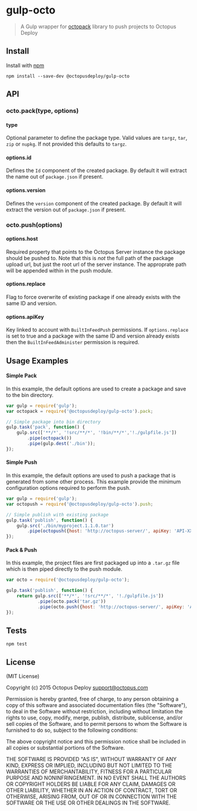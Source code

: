 # gulp-octo

> A Gulp wrapper for [octopack](https://github.com/OctopusDeploy/octopackjs) library to push projects to Octopus Deploy

## Install

Install with [npm](https://npmjs.org/package/@octopusdeploy/gulp-octo)

```shell
npm install --save-dev @octopusdeploy/gulp-octo
```

## API

### octo.pack(type, options)

#### type
Optional parameter to define the package type. Valid values are `targz`, `tar`, `zip` or `nupkg`. If not provided this defaults to `targz`.

#### options.id
Defines the `Id` component of the created package. By default it will extract the name out of `package.json` if present.

#### options.version
Defines the `version` component of the created package. By default it will extract the version out of `package.json` if present.

### octo.push(options)

#### options.host
Required property that points to the Octopus Server instance the package should be pushed to. Note that this is _not_ the full path of the package upload url, but just the root url of the server instance. The approprate path will be appended within in the push module.

#### options.replace
Flag to force overwrite of existing package if one already exists with the same ID and version.

#### options.apiKey
Key linked to account with `BuiltInFeedPush` permissions. 
If `options.replace` is set to true and a package with the same ID and version already exists then the `BuiltInFeedAdminister` permission is required.


## Usage Examples

#### Simple Pack
In this example, the default options are used to create a package and save to the bin directory.
```js
var gulp = require('gulp');
var octopack = require('@octopusdeploy/gulp-octo').pack;

// Simple package into bin directory
gulp.task('pack', function() {
    gulp.src(['**/*', '!src/**/*', '!bin/**/*','!./gulpfile.js'])
        .pipe(octopack())
		.pipe(gulp.dest('./bin'));
});
```

#### Simple Push
In this example, the default options are used to push a package that is generated from some other process. This example provide the minimum configuration options required to perform the push. 

```js
var gulp = require('gulp');
var octopush = require('@octopusdeploy/gulp-octo').push;

// Simple publish with existing package
gulp.task('publish', function() {
    gulp.src('./bin/myproject.1.1.0.tar')
        .pipe(octopush({host: 'http://octopus-server/', apiKey: 'API-XXXXXXXXX'});
});
```

#### Pack & Push
In this example, the project files are first packaged up into a `.tar.gz` file which is then piped directly to the push module. 

```js
var octo = require('@octopusdeploy/gulp-octo');

gulp.task('publish', function() {
	return gulp.src(['**/*', '!src/**/*', '!./gulpfile.js'])
			.pipe(octo.pack('tar.gz'))
			.pipe(octo.push({host: 'http://octopus-server/', apiKey: 'API-XXXXXXXXX'});
});
```


## Tests
```
npm test
```

## License

(MIT License)

Copyright (c) 2015 Octopus Deploy support@octopus.com

Permission is hereby granted, free of charge, to any person obtaining a copy of this software and associated documentation files (the "Software"), to deal in the Software without restriction, including without limitation the rights to use, copy, modify, merge, publish, distribute, sublicense, and/or sell copies of the Software, and to permit persons to whom the Software is furnished to do so, subject to the following conditions:

The above copyright notice and this permission notice shall be included in all copies or substantial portions of the Software.

THE SOFTWARE IS PROVIDED "AS IS", WITHOUT WARRANTY OF ANY KIND, EXPRESS OR IMPLIED, INCLUDING BUT NOT LIMITED TO THE WARRANTIES OF MERCHANTABILITY, FITNESS FOR A PARTICULAR PURPOSE AND NONINFRINGEMENT. IN NO EVENT SHALL THE AUTHORS OR COPYRIGHT HOLDERS BE LIABLE FOR ANY CLAIM, DAMAGES OR OTHER LIABILITY, WHETHER IN AN ACTION OF CONTRACT, TORT OR OTHERWISE, ARISING FROM, OUT OF OR IN CONNECTION WITH THE SOFTWARE OR THE USE OR OTHER DEALINGS IN THE SOFTWARE.

